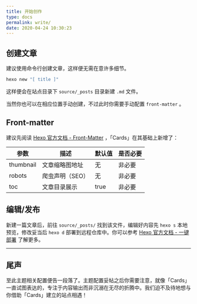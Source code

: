 ```yaml
---
title: 开始创作
type: docs
permalink: write/
date: 2020-04-24 10:30:23
---
```




## 创建文章

建议使用命令行创建文章，这样便无需在意许多细节。

```bash
hexo new "[ title ]"
```

这样便会在站点目录下 `source/_posts` 目录新建 `.md` 文件。

当然你也可以在相应位置手动创建，不过此时你需要手动配置 `front-matter` 。

## Front-matter

建议先阅读 [Hexo 官方文档 - Front-Matter](https://hexo.io/zh-cn/docs/front-matter.html) ，「Cards」在其基础上新增了：

| 参数      | 描述            | 默认值 | 是否必要 |
| --------- | --------------- | ------ | -------- |
| thumbnail | 文章缩略图地址  | 无     | 非必要   |
| robots    | 爬虫声明（SEO） | 无     | 非必要   |
| toc       | 文章目录展示    | true   | 非必要   |

## 编辑/发布

新建一篇文章后，前往 `source/_posts/` 找到该文件，编辑好内容先 `hexo s` 本地预览，修改妥当后 `hexo d` 部署到远程仓库中。你可以参考 [Hexo 官方文档 - 一键部署](https://hexo.io/zh-cn/docs/one-command-deployment.html) 了解更多。

---

## 尾声

至此主题相关配置便告一段落了。主题配置妥帖之后你需要注意，就像「Cards」一直试图表达的，专注于内容输出而非沉溺在无尽的折腾中。我们迫不及待地想与你借助「Cards」建立的站点相遇！